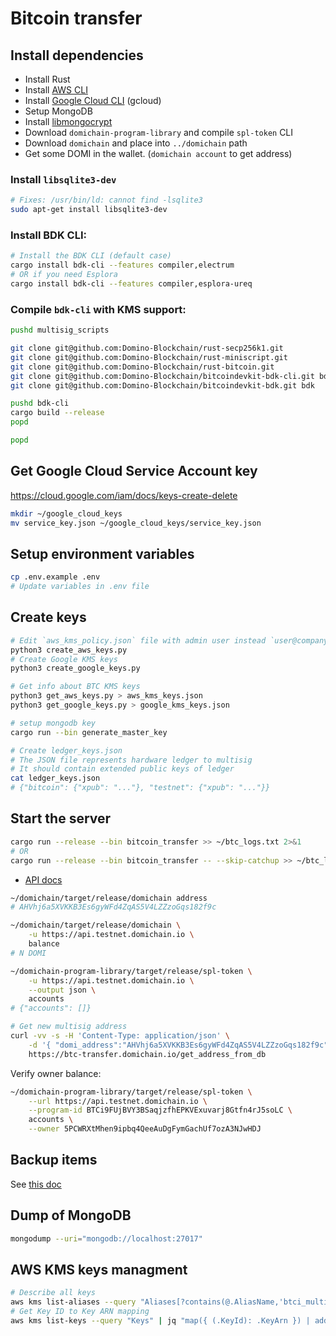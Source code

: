 # Bitcoin transfer

## Install dependencies

- Install Rust
- Install [AWS CLI](/docs/AWS%20CLI%20setup.md)
- Install [Google Cloud CLI](/docs/Google%20CLI%20setup.md) (gcloud)
- Setup MongoDB
- Install [libmongocrypt](/docs/libmongocrypt%20setup.md)
- Download `domichain-program-library` and compile `spl-token` CLI
- Download `domichain` and place into `../domichain` path
- Get some DOMI in the wallet. (`domichain account` to get address)

### Install `libsqlite3-dev`
```sh
# Fixes: /usr/bin/ld: cannot find -lsqlite3
sudo apt-get install libsqlite3-dev
```

### Install BDK CLI:
```sh
# Install the BDK CLI (default case)
cargo install bdk-cli --features compiler,electrum
# OR if you need Esplora
cargo install bdk-cli --features compiler,esplora-ureq 
```

### Compile `bdk-cli` with KMS support:
```sh
pushd multisig_scripts

git clone git@github.com:Domino-Blockchain/rust-secp256k1.git
git clone git@github.com:Domino-Blockchain/rust-miniscript.git
git clone git@github.com:Domino-Blockchain/rust-bitcoin.git
git clone git@github.com:Domino-Blockchain/bitcoindevkit-bdk-cli.git bdk-cli
git clone git@github.com:Domino-Blockchain/bitcoindevkit-bdk.git bdk

pushd bdk-cli
cargo build --release
popd

popd
```

## Get Google Cloud Service Account key

https://cloud.google.com/iam/docs/keys-create-delete

```sh
mkdir ~/google_cloud_keys
mv service_key.json ~/google_cloud_keys/service_key.json
```

## Setup environment variables

```sh
cp .env.example .env
# Update variables in .env file
```

## Create keys

```sh
# Edit `aws_kms_policy.json` file with admin user instead `user@company.com`
python3 create_aws_keys.py
# Create Google KMS keys
python3 create_google_keys.py

# Get info about BTC KMS keys
python3 get_aws_keys.py > aws_kms_keys.json
python3 get_google_keys.py > google_kms_keys.json

# setup mongodb key
cargo run --bin generate_master_key

# Create ledger_keys.json
# The JSON file represents hardware ledger to multisig
# It should contain extended public keys of ledger
cat ledger_keys.json
# {"bitcoin": {"xpub": "..."}, "testnet": {"xpub": "..."}}
```

## Start the server

```sh
cargo run --release --bin bitcoin_transfer >> ~/btc_logs.txt 2>&1
# OR
cargo run --release --bin bitcoin_transfer -- --skip-catchup >> ~/btc_logs.txt 2>&1
```

- [API docs](https://github.com/Domino-Blockchain/bitcoin-transfer/blob/main/docs/API.md)
```sh
~/domichain/target/release/domichain address
# AHVhj6a5XVKKB3Es6gyWFd4ZqAS5V4LZZzoGqs182f9c

~/domichain/target/release/domichain \
    -u https://api.testnet.domichain.io \
    balance
# N DOMI

~/domichain-program-library/target/release/spl-token \
    -u https://api.testnet.domichain.io \
    --output json \
    accounts
# {"accounts": []}

# Get new multisig address
curl -vv -s -H 'Content-Type: application/json' \
    -d '{ "domi_address":"AHVhj6a5XVKKB3Es6gyWFd4ZqAS5V4LZZzoGqs182f9c"}' \
    https://btc-transfer.domichain.io/get_address_from_db
```

Verify owner balance:
```sh
~/domichain-program-library/target/release/spl-token \
    --url https://api.testnet.domichain.io \
    --program-id BTCi9FUjBVY3BSaqjzfhEPKVExuvarj8Gtfn4rJ5soLC \
    accounts \
    --owner 5PCWRXtMhen9ipbq4QeeAuDgFymGachUf7ozA3NJwHDJ
```

## Backup items

See [this doc](/docs/Backup%20items.md)

## Dump of MongoDB

```sh
mongodump --uri="mongodb://localhost:27017"
```

## AWS KMS keys managment

```sh
# Describe all keys
aws kms list-aliases --query "Aliases[?contains(@.AliasName,'btci_multisig_')]"
# Get Key ID to Key ARN mapping
aws kms list-keys --query "Keys" | jq "map({ (.KeyId): .KeyArn }) | add"
```
